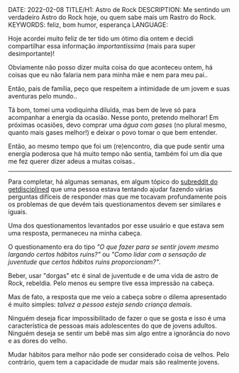 <!DOCTYPE html>
<meta http-equiv="content-type" content="text/html; charset=utf-8">
<link rel="stylesheet" href="../css/style.css" type="text/css">
<!-- PLAIN TEXT -->
DATE: 2022-02-08
TITLE/H1: Astro de Rock
DESCRIPTION: Me sentindo um verdadeiro Astro do Rock hoje, ou quem sabe
mais um Rastro do Rock.
KEYWORDS: feliz, bom humor, esperança
LANGUAGE: 

<!-- DATE MUST BE IN THE FORMAT YYY-MM-DD -->
<!-- H1 WILL BE ADDED TO POST/ARTICLE HEADER -->
<!-- KEYWORD DELIMITER IS COMMA -->


<!-- HYPERTEXT -->

Hoje acordei muito feliz de ter tido um ótimo dia ontem
e decidi compartilhar essa informação *importantíssima* (mais para
super desimportante)!

Obviamente não posso dizer muita coisa do que aconteceu
ontem, há coisas que eu não
falaria nem para minha mãe e nem para meu pai..

Então, pais de família, peço que respeitem a intimidade de
um jovem e suas aventuras pelo mundo..

Tá bom, tomei uma vodiquinha diluída, mas bem de leve só para acompanhar
a energia da ocasião. Nesse ponto, pretendo melhorar! Em próximas
ocasiões, devo comprar uma *água com gases* (no plural mesmo,
quanto mais gases melhor!) e deixar o povo tomar o que bem entender.

Então, ao mesmo tempo que foi um (re)encontro, dia que pude sentir
uma energia poderosa que há muito tempo não sentia, também foi um dia
que me fez querer dizer adeus a muitas coisas..

---

Para completar, há algumas semanas, em algum tópico 
do [subreddit do getdisciplined](https://www.reddit.com/r/getdisciplined/)
que uma pessoa estava tentando ajudar fazendo várias perguntas
difíceis de responder mas que me tocavam profundamente pois os
problemas de que devém tais questionamentos devem ser similares
e iguais.

Uma dos questionamentos levantados por esse usuário e que estava
sem uma resposta, permaneceu na minha cabeça.

O questionamento era do tipo *"O que fazer para se sentir jovem mesmo
largando certos hábitos ruins?"* ou *"Como lidar com a sensação
de juventude que certos hábitos ruins proporcionam?"*.

Beber, usar "dorgas" etc é sinal de juventude e de uma vida
de astro de Rock, rebeldia. Pelo menos eu sempre tive essa
impressão na cabeça.

Mas de fato, a resposta que me veio a cabeça sobre o dilema
apresentado é muito simples: *talvez a pessoa esteja sendo criança demais*.

Ninguém deseja ficar impossibilitado de fazer o que se gosta e isso
é uma característica de pessoas mais adolescentes do que
de jovens adultos. Ninguém deseja se sentir um bebê mas sim
algo entre a ignorância do novo e as dores do velho.

Mudar hábitos para melhor não pode ser considerado coisa de velhos.
Pelo contrário, quem tem a capacidade de mudar mais são realmente jovens.


<!--
I read in this subreddit someone being helpful asking a lot of questions but with few answers attached to them a few weeks ago. One question was something like "What to do if a habit makes you feel young" or "What do you do when quitting a habit makes you feel like not being young any more". So I got one answer for that: maybe one is being just childish. Not being able to do what one truly wants is a characteristic more of teenagers than young adults. No one wants to feel like a baby, that young, but what is in between new and ignorant and old and painful!

	<https://www.reddit.com/r/getdisciplined/comments/sn4oc7/whats_discipline_question/>
-->
